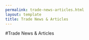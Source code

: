 ```yaml
---
permalink: trade-news-articles.html
layout: template
title: Trade News & Articles
---
```


#Trade News & Articles
